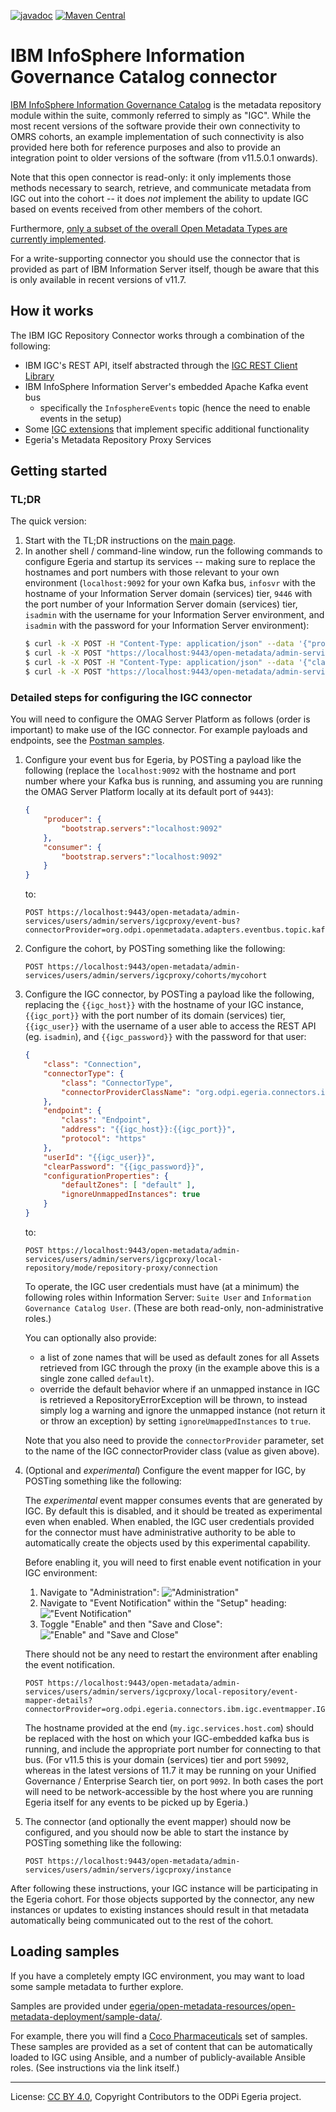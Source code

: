 <!-- SPDX-License-Identifier: CC-BY-4.0 -->
<!-- Copyright Contributors to the ODPi Egeria project. -->

[![javadoc](https://javadoc.io/badge2/org.odpi.egeria/egeria-connector-ibm-igc-adapter/javadoc.svg)](https://javadoc.io/doc/org.odpi.egeria/egeria-connector-ibm-igc-adapter) [![Maven Central](https://img.shields.io/maven-central/v/org.odpi.egeria/egeria-connector-ibm-igc-adapter)](https://mvnrepository.com/artifact/org.odpi.egeria/egeria-connector-ibm-igc-adapter)

# IBM InfoSphere Information Governance Catalog connector

[IBM InfoSphere Information Governance Catalog](https://www.ibm.com/marketplace/information-governance-catalog) is the
metadata repository module within the suite, commonly referred to simply as "IGC". While the most recent versions of
the software provide their own connectivity to OMRS cohorts, an example implementation of such connectivity is also
provided here both for reference purposes and also to provide an integration point to older versions of the software
(from v11.5.0.1 onwards).

Note that this open connector is read-only: it only implements those methods necessary to search, retrieve, and
communicate metadata from IGC out into the cohort -- it does *not* implement the ability to update IGC based on
events received from other members of the cohort.

Furthermore, [only a subset of the overall Open Metadata Types are currently implemented](../docs/mappings/README.md).

For a write-supporting connector you should use the connector that is provided as part of IBM Information Server
itself, though be aware that this is only available in recent versions of v11.7.

## How it works

The IBM IGC Repository Connector works through a combination of the following:

- IBM IGC's REST API, itself abstracted through the [IGC REST Client Library](../igc-clientlibrary)
- IBM InfoSphere Information Server's embedded Apache Kafka event bus
    - specifically the `InfosphereEvents` topic (hence the need to enable events in the setup)
- Some [IGC extensions](../docs/ibm-igc-extensions.md) that implement specific additional functionality
- Egeria's Metadata Repository Proxy Services

## Getting started

### TL;DR

The quick version:

1. Start with the TL;DR instructions on the [main page](../README.md).
1. In another shell / command-line window, run the following commands to configure Egeria and startup its services --
   making sure to replace the hostnames and port numbers with those relevant to your own environment (`localhost:9092`
   for your own Kafka bus, `infosvr` with the hostname of your Information Server domain (services) tier, `9446` with
   the port number of your Information Server domain (services) tier, `isadmin` with the username for your Information
   Server environment, and `isadmin` with the password for your Information Server environment):
    ```bash
    $ curl -k -X POST -H "Content-Type: application/json" --data '{"producer":{"bootstrap.servers":"localhost:9092"},"consumer":{"bootstrap.servers":"localhost:9092"}}' "https://localhost:9443/open-metadata/admin-services/users/admin/servers/igcproxy/event-bus?connectorProvider=org.odpi.openmetadata.adapters.eventbus.topic.kafka.KafkaOpenMetadataTopicProvider&topicURLRoot=OMRSTopic"
    $ curl -k -X POST "https://localhost:9443/open-metadata/admin-services/users/admin/servers/igcproxy/cohorts/mycohort"
    $ curl -k -X POST -H "Content-Type: application/json" --data '{"class":"Connection","connectorType":{"class":"ConnectorType","connectorProviderClassName":"org.odpi.egeria.connectors.ibm.igc.repositoryconnector.IGCOMRSRepositoryConnectorProvider"},"endpoint":{"class":"Endpoint","address":"infosvr:9446","protocol":"https"},"userId":"isadmin","clearPassword":"isadmin","configurationProperties":{"defaultZones":["default"]}}' "https://localhost:9443/open-metadata/admin-services/users/admin/servers/igcproxy/local-repository/mode/repository-proxy/connection"
    $ curl -k -X POST "https://localhost:9443/open-metadata/admin-services/users/admin/servers/igcproxy/instance"
    ```

### Detailed steps for configuring the IGC connector

You will need to configure the OMAG Server Platform as follows (order is important) to make use of the IGC connector.
For example payloads and endpoints, see the [Postman samples](samples).

1. Configure your event bus for Egeria, by POSTing a payload like the following (replace the `localhost:9092` with the
   hostname and port number where your Kafka bus is running, and assuming you are running the OMAG Server Platform
   locally at its default port of `9443`):

    ```json
    {
        "producer": {
            "bootstrap.servers":"localhost:9092"
        },
        "consumer": {
            "bootstrap.servers":"localhost:9092"
        }
    }
    ```

   to:

    ```
    POST https://localhost:9443/open-metadata/admin-services/users/admin/servers/igcproxy/event-bus?connectorProvider=org.odpi.openmetadata.adapters.eventbus.topic.kafka.KafkaOpenMetadataTopicProvider&topicURLRoot=OMRSTopic
    ```

1. Configure the cohort, by POSTing something like the following:

    ```
    POST https://localhost:9443/open-metadata/admin-services/users/admin/servers/igcproxy/cohorts/mycohort
    ```

1. Configure the IGC connector, by POSTing a payload like the following, replacing the `{{igc_host}}` with the hostname
   of your IGC instance, `{{igc_port}}` with the port number of its domain (services) tier, `{{igc_user}}` with the
   username of a user able to access the REST API (eg. `isadmin`), and `{{igc_password}}` with the password for that
   user:

    ```json
    {
        "class": "Connection",
        "connectorType": {
            "class": "ConnectorType",
            "connectorProviderClassName": "org.odpi.egeria.connectors.ibm.igc.repositoryconnector.IGCOMRSRepositoryConnectorProvider"
        },
        "endpoint": {
            "class": "Endpoint",
            "address": "{{igc_host}}:{{igc_port}}",
            "protocol": "https"
        },
        "userId": "{{igc_user}}",
        "clearPassword": "{{igc_password}}",
        "configurationProperties": {
            "defaultZones": [ "default" ],
            "ignoreUnmappedInstances": true
        }
    }
    ```

   to:

    ```
    POST https://localhost:9443/open-metadata/admin-services/users/admin/servers/igcproxy/local-repository/mode/repository-proxy/connection
    ```

   To operate, the IGC user credentials must have (at a minimum) the following roles within Information Server:
   `Suite User` and `Information Governance Catalog User`. (These are both read-only, non-administrative roles.)

   You can optionally also provide:

    - a list of zone names that will be used as default zones for all Assets retrieved from IGC through the proxy (in
      the example above this is a single zone called `default`).
    - override the default behavior where if an unmapped instance in IGC is retrieved a RepositoryErrorException will
      be thrown, to instead simply log a warning and ignore the unmapped instance (not return it or throw an
      exception) by setting `ignoreUmappedInstances` to `true`.

   Note that you also need to provide the `connectorProvider` parameter, set to the name of the IGC
   connectorProvider class (value as given above).

1. (Optional and _experimental_) Configure the event mapper for IGC, by POSTing something like the following:

   The _experimental_ event mapper consumes events that are generated by IGC. By default this is disabled,
   and it should be treated as experimental even when enabled. When enabled, the IGC user credentials provided for the
   connector must have administrative authority to be able to automatically create the objects used by this
   experimental capability.

   Before enabling it, you will need to first enable event notification in your IGC environment:

    1. Navigate to "Administration": !["Administration"](docs/ibm-igc-setup1.png)
    1. Navigate to "Event Notification" within the "Setup" heading: !["Event Notification"](docs/ibm-igc-setup2.png)
    1. Toggle "Enable" and then "Save and Close": !["Enable" and "Save and Close"](docs/ibm-igc-setup3.png)

   There should not be any need to restart the environment after enabling the event notification.

    ```
    POST https://localhost:9443/open-metadata/admin-services/users/admin/servers/igcproxy/local-repository/event-mapper-details?connectorProvider=org.odpi.egeria.connectors.ibm.igc.eventmapper.IGCOMRSRepositoryEventMapperProvider&eventSource=my.igc.services.host.com:59092
    ```

   The hostname provided at the end (`my.igc.services.host.com`) should be replaced with the host on which your
   IGC-embedded kafka bus is running, and include the appropriate port number for connecting to that bus.
   (For v11.5 this is your domain (services) tier and port `59092`, whereas in the latest versions of 11.7 it may be
   running on your Unified Governance / Enterprise Search tier, on port `9092`. In both cases the port will need to be
   network-accessible by the host where you are running Egeria itself for any events to be picked up by Egeria.)

1. The connector (and optionally the event mapper) should now be configured, and you should now be able
   to start the instance by POSTing something like the following:

   ```
   POST https://localhost:9443/open-metadata/admin-services/users/admin/servers/igcproxy/instance
   ```

After following these instructions, your IGC instance will be participating in the Egeria cohort. For those objects
supported by the connector, any new instances or updates to existing instances should result in that metadata
automatically being communicated out to the rest of the cohort.

## Loading samples

If you have a completely empty IGC environment, you may want to load some sample metadata to further explore.

Samples are provided under [egeria/open-metadata-resources/open-metadata-deployment/sample-data/](https://github.com/odpi/egeria/tree/master/open-metadata-resources/open-metadata-deployment/sample-data).

For example, there you will find a [Coco Pharmaceuticals](https://github.com/odpi/egeria/tree/master/open-metadata-resources/open-metadata-deployment/sample-data/coco-pharmaceuticals)
set of samples. These samples are provided as a set of content that can be automatically loaded to IGC using Ansible,
and a number of publicly-available Ansible roles. (See instructions via the link itself.)

----
License: [CC BY 4.0](https://creativecommons.org/licenses/by/4.0/),
Copyright Contributors to the ODPi Egeria project.
